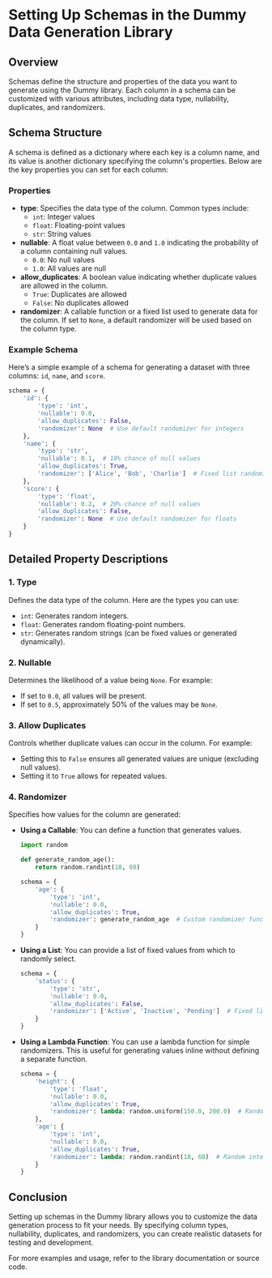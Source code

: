 # Setting Up Schemas in the Dummy Data Generation Library

## Overview

Schemas define the structure and properties of the data you want to generate using the Dummy library. Each column in a schema can be customized with various attributes, including data type, nullability, duplicates, and randomizers.

## Schema Structure

A schema is defined as a dictionary where each key is a column name, and its value is another dictionary specifying the column's properties. Below are the key properties you can set for each column:

### Properties

- **type**: Specifies the data type of the column. Common types include:
  - `int`: Integer values
  - `float`: Floating-point values
  - `str`: String values
- **nullable**: A float value between `0.0` and `1.0` indicating the probability of a column containing null values.
  - `0.0`: No null values
  - `1.0`: All values are null
- **allow_duplicates**: A boolean value indicating whether duplicate values are allowed in the column.
  - `True`: Duplicates are allowed
  - `False`: No duplicates allowed
- **randomizer**: A callable function or a fixed list used to generate data for the column. If set to `None`, a default randomizer will be used based on the column type.

### Example Schema

Here’s a simple example of a schema for generating a dataset with three columns: `id`, `name`, and `score`.

```python
schema = {
    'id': {
        'type': 'int',
        'nullable': 0.0,
        'allow_duplicates': False,
        'randomizer': None  # Use default randomizer for integers
    },
    'name': {
        'type': 'str',
        'nullable': 0.1,  # 10% chance of null values
        'allow_duplicates': True,
        'randomizer': ['Alice', 'Bob', 'Charlie']  # Fixed list randomizer
    },
    'score': {
        'type': 'float',
        'nullable': 0.2,  # 20% chance of null values
        'allow_duplicates': False,
        'randomizer': None  # Use default randomizer for floats
    }
}
```

## Detailed Property Descriptions

### 1. **Type**
Defines the data type of the column. Here are the types you can use:

- `int`: Generates random integers.
- `float`: Generates random floating-point numbers.
- `str`: Generates random strings (can be fixed values or generated dynamically).

### 2. **Nullable**
Determines the likelihood of a value being `None`. For example:

- If set to `0.0`, all values will be present.
- If set to `0.5`, approximately 50% of the values may be `None`.

### 3. **Allow Duplicates**
Controls whether duplicate values can occur in the column. For example:

- Setting this to `False` ensures all generated values are unique (excluding null values).
- Setting it to `True` allows for repeated values.

### 4. **Randomizer**
Specifies how values for the column are generated:

- **Using a Callable**: You can define a function that generates values.
  
  ```python
  import random

  def generate_random_age():
      return random.randint(18, 60)

  schema = {
      'age': {
          'type': 'int',
          'nullable': 0.0,
          'allow_duplicates': True,
          'randomizer': generate_random_age  # Custom randomizer function
      }
  }
  ```

- **Using a List**: You can provide a list of fixed values from which to randomly select.
  
  ```python
  schema = {
      'status': {
          'type': 'str',
          'nullable': 0.0,
          'allow_duplicates': False,
          'randomizer': ['Active', 'Inactive', 'Pending']  # Fixed list randomizer
      }
  }
  ```

- **Using a Lambda Function**: You can use a lambda function for simple randomizers. This is useful for generating values inline without defining a separate function.

  ```python
  schema = {
      'height': {
          'type': 'float',
          'nullable': 0.0,
          'allow_duplicates': True,
          'randomizer': lambda: random.uniform(150.0, 200.0)  # Random float between 150 and 200
      },
      'age': {
          'type': 'int',
          'nullable': 0.0,
          'allow_duplicates': True,
          'randomizer': lambda: random.randint(18, 60)  # Random integer between 18 and 60
      }
  }
  ```

## Conclusion

Setting up schemas in the Dummy library allows you to customize the data generation process to fit your needs. By specifying column types, nullability, duplicates, and randomizers, you can create realistic datasets for testing and development.

For more examples and usage, refer to the library documentation or source code.
